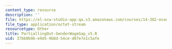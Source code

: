 ```yaml
---
content_type: resource
description: ''
file: https://ol-ocw-studio-app-qa.s3.amazonaws.com/courses/14-382-econometrics-spring-2017/37bb0b9be9d59b8d54ced07e7e1c5afe_PartiallingOut-GenderWageGap_v5.R
file_type: application/octet-stream
resourcetype: Other
title: PartiallingOut-GenderWageGap_v5.R
uid: 37bb0b9b-e9d5-9b8d-54ce-d07e7e1c5afe
---
```

